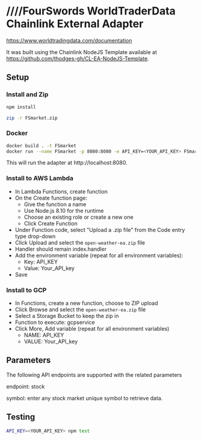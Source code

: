 # ////FourSwords WorldTraderData Chainlink External Adapter
https://www.worldtradingdata.com/documentation



It was built using the Chainlink NodeJS Template available at https://github.com/thodges-gh/CL-EA-NodeJS-Template.

## Setup

### Install and Zip
```bash
npm install
```

```bash
zip -r FSmarket.zip
```


### Docker
```bash
docker build . -t FSmarket
docker run --name FSmarket -p 8080:8080 -e API_KEY=<YOUR_API_KEY> FSmarket
```

This will run the adapter at http://localhost:8080.

### Install to AWS Lambda

- In Lambda Functions, create function
- On the Create function page:
  - Give the function a name
  - Use Node.js 8.10 for the runtime
  - Choose an existing role or create a new one
  - Click Create Function
- Under Function code, select "Upload a .zip file" from the Code entry type drop-down
- Click Upload and select the `open-weather-ea.zip` file
- Handler should remain index.handler
- Add the environment variable (repeat for all environment variables):
  - Key: API_KEY
  - Value: Your_API_key
- Save


###  Install to GCP

- In Functions, create a new function, choose to ZIP upload
- Click Browse and select the `open-weather-ea.zip` file
- Select a Storage Bucket to keep the zip in
- Function to execute: gcpservice
- Click More, Add variable (repeat for all environment variables)
  - NAME: API_KEY
  - VALUE: Your_API_key

## Parameters
The following API endpoints are supported with the related parameters

endpoint: stock

symbol: enter any stock market unique symbol to retrieve data.

## Testing
```bash
API_KEY=<YOUR_API_KEY> npm test
```

